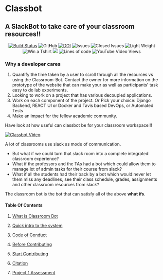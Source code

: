 
# Classbot

## A SlackBot to take care of your classroom resources!!

<center>

<a href="https://travis-ci.com/tanay105/Classroom-Bot"><img src="https://travis-ci.com/tanay105/Classroom-Bot.svg?branch=master" alt="Build Status"></a>
<img alt="GitHub" src="https://img.shields.io/github/license/tanay105/Classroom-Bot">
<a href="https://zenodo.org/badge/latestdoi/288084201"><img src="https://zenodo.org/badge/288084201.svg" alt="DOI"></a>
<img src="https://img.shields.io/github/issues-raw/tanay105/Classroom-Bot" alt="Issues">
<img src="https://img.shields.io/github/issues-closed-raw/tanay105/Classroom-Bot?style=plastic" alt="Closed Issues">
<img src="https://img.shields.io/github/repo-size/tanay105/Classroom-Bot" alt="Light Weight">
<img src="https://img.shields.io/github/issues/Ayushi61/Classroom-Bot/Haktoberfest" alt="Win a Tshirt">
<img src="https://codecov.io/gh/tanay105/Classroom-Bot/branch/master/graph/badge.svg?token=GDIGVPXI97"/>
<img alt="Lines of code" src="https://img.shields.io/tokei/lines/github/tanay105/Classroom-Bot?label=lines%20of%20code&style=flat-square">
<img alt="YouTube Video Views" src="https://img.shields.io/youtube/views/NaiekJTGSXg?style=social">

</center>

### Why a developer cares

1. Quantify the time taken by a user to scroll through all the resources vs using the Classroom-Bot. Contact the owner for more information on the prototype of the website that can make your as well as participants' task easy to do lab experiments.
2. Looking to work on a project that has various decoupled applications.
3. Work on each component of the project. Or Pick your choice: Django Backend, REACT UI or Docker and Tavis based DevOps, or Automated Tests
4. Make an impact for the fellow academic community.

Have look at how useful can classbot be for your classroom workspace!!!

[![Classbot Video](https://img.youtube.com/vi/CRSTGNChs1o/0.jpg)](https://www.youtube.com/watch?v=NaiekJTGSXg)

A lot of classrooms use slack as mode of communication. 

* But what if we could turn that slack room into a complete integrated classroom experience?
* What if the professors and the TAs had a bot which could allow them to manage lot of admin tasks for their course from slack?
* What if all the students had their back by a bot which would never let them miss any deadlines, see their class schedule, 
grades, assignments and other classroom resources from slack?

The classroom bot is the bot that can satisfy all of the above **what ifs**.


#### Table Of Contents

1. [What is Classroom Bot](/docs/whatallispossible.md)

2. [Quick intro to the system](/docs/how.md)

2. [Code of Conduct](CODE_OF_CONDUCT.md)

3. [Before Contributing](CONTRIBUTING.md)

4. [Start Contributing](docs/design.md)

5. [Citation](CITATION.md)

6. [Project 1 Assessment](PROJ1-selfAssessment.md)
